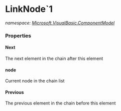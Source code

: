﻿
# LinkNode`1
_namespace: [Microsoft.VisualBasic.ComponentModel](N-Microsoft.VisualBasic.ComponentModel.md)_





### Properties

#### Next
The next element in the chain after this element
#### node
Current node in the chain list
#### Previous
The previous element in the chain before this element

